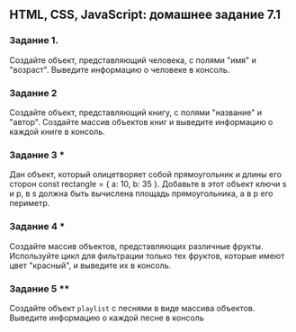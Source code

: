 ## HTML, CSS, JavaScript: домашнее задание 7.1

### Задание 1.
Создайте объект, представляющий человека, с полями "имя" и "возраст". Выведите информацию о человеке в консоль.

### Задание 2
Создайте объект, представляющий книгу, с полями "название" и "автор". Создайте массив объектов книг и выведите информацию о каждой книге в консоль.

### Задание 3 *
Дан объект, который олицетворяет собой прямоугольник и длины его сторон const rectangle = { a: 10, b: 35 }. Добавьте в этот объект ключи s  и p, в s должна быть вычислена площадь прямоугольника, а в p его периметр.

### Задание 4 *
Создайте массив объектов, представляющих различные фрукты. Используйте цикл для фильтрации только тех фруктов, которые имеют цвет "красный", и выведите их в консоль.

### Задание 5 **
Создайте объект `playlist` с песнями в виде массива объектов. Выведите информацию о каждой песне в консоль
